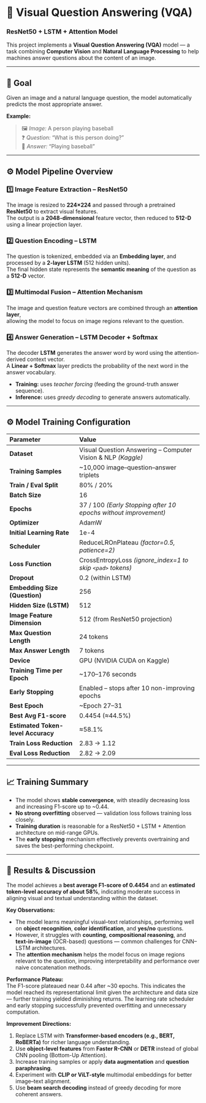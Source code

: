 # 🧠 Visual Question Answering (VQA)
### **ResNet50 + LSTM + Attention Model**

This project implements a **Visual Question Answering (VQA)** model — a task combining **Computer Vision** and **Natural Language Processing** to help machines answer questions about the content of an image.

---

## 🚀 **Goal**
Given an image and a natural language question, the model automatically predicts the most appropriate answer.

**Example:**  
> 🖼️ *Image:* A person playing baseball  
> ❓ *Question:* “What is this person doing?”  
> 💬 *Answer:* “Playing baseball”

---

## ⚙️ **Model Pipeline Overview**

### 1️⃣ Image Feature Extraction – ResNet50
The image is resized to **224×224** and passed through a pretrained **ResNet50** to extract visual features.  
The output is a **2048-dimensional** feature vector, then reduced to **512-D** using a linear projection layer.

### 2️⃣ Question Encoding – LSTM
The question is tokenized, embedded via an **Embedding layer**, and processed by a **2-layer LSTM** (512 hidden units).  
The final hidden state represents the **semantic meaning** of the question as a **512-D** vector.

### 3️⃣ Multimodal Fusion – Attention Mechanism
The image and question feature vectors are combined through an **attention layer**,  
allowing the model to focus on image regions relevant to the question.

### 4️⃣ Answer Generation – LSTM Decoder + Softmax
The decoder **LSTM** generates the answer word by word using the attention-derived context vector.  
A **Linear + Softmax** layer predicts the probability of the next word in the answer vocabulary.  

- **Training:** uses *teacher forcing* (feeding the ground-truth answer sequence).  
- **Inference:** uses *greedy decoding* to generate answers automatically.

---

## ⚙️ **Model Training Configuration**

| Parameter | Value |
|:--|:--|
| **Dataset** | Visual Question Answering – Computer Vision & NLP *(Kaggle)* |
| **Training Samples** | ~10,000 image–question–answer triplets |
| **Train / Eval Split** | 80% / 20% |
| **Batch Size** | 16 |
| **Epochs** | 37 / 100 *(Early Stopping after 10 epochs without improvement)* |
| **Optimizer** | AdamW |
| **Initial Learning Rate** | 1e-4 |
| **Scheduler** | ReduceLROnPlateau *(factor=0.5, patience=2)* |
| **Loss Function** | CrossEntropyLoss *(ignore_index=1 to skip `<pad>` tokens)* |
| **Dropout** | 0.2 (within LSTM) |
| **Embedding Size (Question)** | 256 |
| **Hidden Size (LSTM)** | 512 |
| **Image Feature Dimension** | 512 (from ResNet50 projection) |
| **Max Question Length** | 24 tokens |
| **Max Answer Length** | 7 tokens |
| **Device** | GPU (NVIDIA CUDA on Kaggle) |
| **Training Time per Epoch** | ~170–176 seconds |
| **Early Stopping** | Enabled – stops after 10 non-improving epochs |
| **Best Epoch** | ~Epoch 27–31 |
| **Best Avg F1-score** | 0.4454 (≈44.5%) |
| **Estimated Token-level Accuracy** | ≈58.1% |
| **Train Loss Reduction** | 2.83 → 1.12 |
| **Eval Loss Reduction** | 2.82 → 2.09 |

---

## 📈 **Training Summary**

- The model shows **stable convergence**, with steadily decreasing loss and increasing F1-score up to ~0.44.  
- **No strong overfitting** observed — validation loss follows training loss closely.  
- **Training duration** is reasonable for a ResNet50 + LSTM + Attention architecture on mid-range GPUs.  
- The **early stopping** mechanism effectively prevents overtraining and saves the best-performing checkpoint.

---

## 🧩 **Results & Discussion**

The model achieves a **best average F1-score of 0.4454** and an **estimated token-level accuracy of about 58%**, indicating moderate success in aligning visual and textual understanding within the dataset.

**Key Observations:**
- The model learns meaningful visual–text relationships, performing well on **object recognition**, **color identification**, and **yes/no** questions.  
- However, it struggles with **counting**, **compositional reasoning**, and **text-in-image** (OCR-based) questions — common challenges for CNN–LSTM architectures.  
- The **attention mechanism** helps the model focus on image regions relevant to the question, improving interpretability and performance over naive concatenation methods.

**Performance Plateau:**  
The F1-score plateaued near 0.44 after ~30 epochs. This indicates the model reached its representational limit given the architecture and data size — further training yielded diminishing returns. The learning rate scheduler and early stopping successfully prevented overfitting and unnecessary computation.

**Improvement Directions:**
1. Replace LSTM with **Transformer-based encoders (e.g., BERT, RoBERTa)** for richer language understanding.  
2. Use **object-level features** from **Faster R-CNN** or **DETR** instead of global CNN pooling (Bottom-Up Attention).  
3. Increase training samples or apply **data augmentation** and **question paraphrasing**.  
4. Experiment with **CLIP or ViLT-style** multimodal embeddings for better image–text alignment.  
5. Use **beam search decoding** instead of greedy decoding for more coherent answers.


